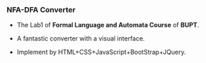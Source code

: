 ### NFA-DFA Converter

- The Lab1 of **Formal Language and Automata Course** of **BUPT**. 

- A fantastic converter with a visual interface.

- Implement by HTML+CSS+JavaScript+BootStrap+JQuery.